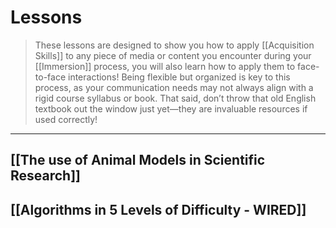 # Lessons
> These lessons are designed to show you how to apply [[Acquisition Skills]] to any piece of media or content you encounter during your [[Immersion]] process, you will also learn how to apply them to face-to-face interactions!
> Being flexible but organized is key to this process, as your communication needs may not always align with a rigid course syllabus or book. That said, don’t throw that old English textbook out the window just yet—they are invaluable resources if used correctly!

---

## [[The use of Animal Models in Scientific Research]]

## [[Algorithms in 5 Levels of Difficulty - WIRED]]

